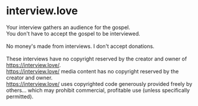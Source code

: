 # interview.love

Your interview gathers an audience for the gospel. <br>
You don't have to accept the gospel to be interviewed. <br><br>
No money's made from interviews. I don't accept donations. <br><br>
These interviews have no copyright reserved by the creator and owner of https://interview.love/. <br>https://interview.love/ media content has no copyright reserved by the creator and owner. <br>
https://interview.love/ uses copyrighted code generously provided freely by others... which may prohibit commercial, profitable use (unless specifically permitted).
 
